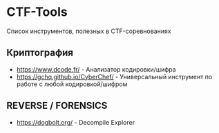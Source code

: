 # CTF-Tools
Список инструментов, полезных в CTF-соревнованиях

## Криптография
- https://www.dcode.fr/ - Анализатор кодировки/шифра
- https://gchq.github.io/CyberChef/ - Универсальный инструмент по работе с любой кодировкой/шифром

## REVERSE / FORENSICS
- https://dogbolt.org/ - Decompile Explorer
